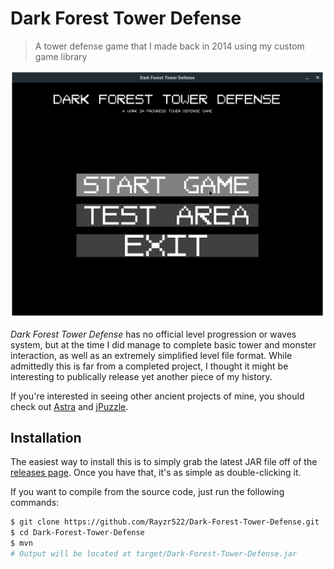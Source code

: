 # Dark Forest Tower Defense

> A tower defense game that I made back in 2014 using my custom game library

![Main Menu](res/main-menu.png)

_Dark Forest Tower Defense_ has no official level progression or waves system, but at the time I did manage to complete basic tower and monster interaction, as well as an extremely simplified level file format. While admittedly this is far from a completed project, I thought it might be interesting to publically release yet another piece of my history.

If you're interested in seeing other ancient projects of mine, you should check out [Astra](https://github.com/Rayzr522/Astra) and [jPuzzle](https://github.com/Rayzr522/jPuzzle).

## Installation

The easiest way to install this is to simply grab the latest JAR file off of the [releases page](https://github.com/Rayzr522/Dark-Forest-Tower-Defense/releases). Once you have that, it's as simple as double-clicking it.

If you want to compile from the source code, just run the following commands:

```bash
$ git clone https://github.com/Rayzr522/Dark-Forest-Tower-Defense.git
$ cd Dark-Forest-Tower-Defense
$ mvn
# Output will be located at target/Dark-Forest-Tower-Defense.jar
```
